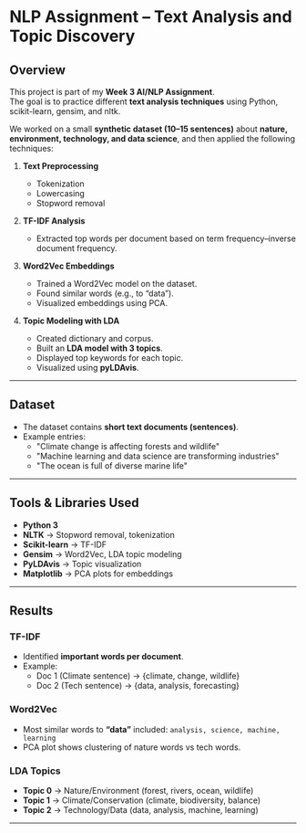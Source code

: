 #  NLP Assignment – Text Analysis and Topic Discovery  

##  Overview  
This project is part of my **Week 3 AI/NLP Assignment**.  
The goal is to practice different **text analysis techniques** using Python, scikit-learn, gensim, and nltk.  

We worked on a small **synthetic dataset (10–15 sentences)** about **nature, environment, technology, and data science**, and then applied the following techniques:  

1. **Text Preprocessing**  
   - Tokenization  
   - Lowercasing  
   - Stopword removal  

2. **TF-IDF Analysis**  
   - Extracted top words per document based on term frequency–inverse document frequency.  

3. **Word2Vec Embeddings**  
   - Trained a Word2Vec model on the dataset.  
   - Found similar words (e.g., to “data”).  
   - Visualized embeddings using PCA.  

4. **Topic Modeling with LDA**  
   - Created dictionary and corpus.  
   - Built an **LDA model with 3 topics**.  
   - Displayed top keywords for each topic.  
   - Visualized using **pyLDAvis**.  

---

##  Dataset  
- The dataset contains **short text documents (sentences)**.  
- Example entries:  
  - "Climate change is affecting forests and wildlife"  
  - "Machine learning and data science are transforming industries"  
  - "The ocean is full of diverse marine life"  

---

##  Tools & Libraries Used  
- **Python 3**  
- **NLTK** → Stopword removal, tokenization  
- **Scikit-learn** → TF-IDF  
- **Gensim** → Word2Vec, LDA topic modeling  
- **PyLDAvis** → Topic visualization  
- **Matplotlib** → PCA plots for embeddings  

---

##  Results  

###  TF-IDF  
- Identified **important words per document**.  
- Example:  
  - Doc 1 (Climate sentence) → {climate, change, wildlife}  
  - Doc 2 (Tech sentence) → {data, analysis, forecasting}  

###  Word2Vec  
- Most similar words to **“data”** included: `analysis, science, machine, learning`  
- PCA plot shows clustering of nature words vs tech words.  

###  LDA Topics  
- **Topic 0** → Nature/Environment (forest, rivers, ocean, wildlife)  
- **Topic 1** → Climate/Conservation (climate, biodiversity, balance)  
- **Topic 2** → Technology/Data (data, analysis, machine, learning)  

---
